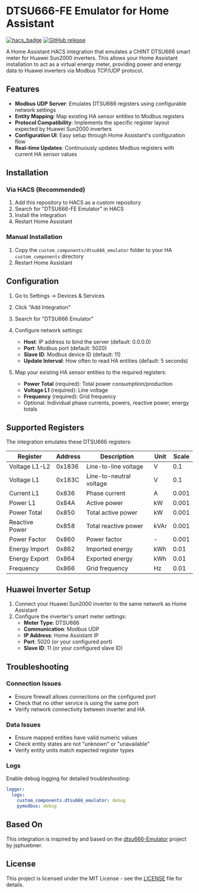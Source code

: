# DTSU666-FE Emulator for Home Assistant

[![hacs_badge](https://img.shields.io/badge/HACS-Custom-orange.svg)](https://github.com/custom-components/hacs)
[![GitHub release](https://img.shields.io/github/release/marcocamilli/dtsu666-FE.svg)](https://github.com/marcocamilli/dtsu666-FE/releases)

A Home Assistant HACS integration that emulates a CHINT DTSU666 smart meter for Huawei Sun2000 inverters. This allows your Home Assistant installation to act as a virtual energy meter, providing power and energy data to Huawei inverters via Modbus TCP/UDP protocol.

## Features

- **Modbus UDP Server**: Emulates DTSU666 registers using configurable network settings
- **Entity Mapping**: Map existing HA sensor entities to Modbus registers
- **Protocol Compatibility**: Implements the specific register layout expected by Huawei Sun2000 inverters
- **Configuration UI**: Easy setup through Home Assistant's configuration flow
- **Real-time Updates**: Continuously updates Modbus registers with current HA sensor values

## Installation

### Via HACS (Recommended)

1. Add this repository to HACS as a custom repository
2. Search for "DTSU666-FE Emulator" in HACS
3. Install the integration
4. Restart Home Assistant

### Manual Installation

1. Copy the `custom_components/dtsu666_emulator` folder to your HA `custom_components` directory
2. Restart Home Assistant

## Configuration

1. Go to Settings → Devices & Services
2. Click "Add Integration" 
3. Search for "DTSU666 Emulator"
4. Configure network settings:
   - **Host**: IP address to bind the server (default: 0.0.0.0)
   - **Port**: Modbus port (default: 5020)
   - **Slave ID**: Modbus device ID (default: 11)
   - **Update Interval**: How often to read HA entities (default: 5 seconds)

5. Map your existing HA sensor entities to the required registers:
   - **Power Total** (required): Total power consumption/production
   - **Voltage L1** (required): Line voltage  
   - **Frequency** (required): Grid frequency
   - Optional: Individual phase currents, powers, reactive power, energy totals

## Supported Registers

The integration emulates these DTSU666 registers:

| Register | Address | Description | Unit | Scale |
|----------|---------|-------------|------|-------|
| Voltage L1-L2 | 0x1836 | Line-to-line voltage | V | 0.1 |
| Voltage L1 | 0x183C | Line-to-neutral voltage | V | 0.1 |
| Current L1 | 0x836 | Phase current | A | 0.001 |
| Power L1 | 0x84A | Active power | kW | 0.001 |
| Power Total | 0x850 | Total active power | kW | 0.001 |
| Reactive Power | 0x858 | Total reactive power | kVAr | 0.001 |
| Power Factor | 0x860 | Power factor | - | 0.001 |
| Energy Import | 0x862 | Imported energy | kWh | 0.01 |
| Energy Export | 0x864 | Exported energy | kWh | 0.01 |
| Frequency | 0x866 | Grid frequency | Hz | 0.01 |

## Huawei Inverter Setup

1. Connect your Huawei Sun2000 inverter to the same network as Home Assistant
2. Configure the inverter's smart meter settings:
   - **Meter Type**: DTSU666
   - **Communication**: Modbus UDP
   - **IP Address**: Home Assistant IP
   - **Port**: 5020 (or your configured port)
   - **Slave ID**: 11 (or your configured slave ID)

## Troubleshooting

### Connection Issues
- Ensure firewall allows connections on the configured port
- Check that no other service is using the same port
- Verify network connectivity between inverter and HA

### Data Issues  
- Ensure mapped entities have valid numeric values
- Check entity states are not "unknown" or "unavailable"
- Verify entity units match expected register types

### Logs
Enable debug logging for detailed troubleshooting:

```yaml
logger:
  logs:
    custom_components.dtsu666_emulator: debug
    pymodbus: debug
```

## Based On

This integration is inspired by and based on the [dtsu666-Emulator](https://github.com/jsphuebner/dtsu666-Emulator) project by jsphuebner.

## License

This project is licensed under the MIT License - see the [LICENSE](LICENSE) file for details.